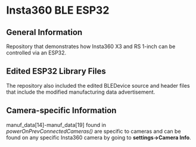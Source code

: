 # Insta360 BLE ESP32

## General Information
Repository that demonstrates how Insta360 X3 and RS 1-inch can be controlled via an ESP32. 

## Edited ESP32 Library Files
The repository also included the edited BLEDevice source and header files that include the modified manufacturing data advertisement. 

## Camera-specific Information

manuf_data[14]-manuf_data[19] found in <i>powerOnPrevConnectedCameras()</i> are specific to cameras and can be found on any specific Insta360 camera by going to <b>settings->Camera Info</b>.

